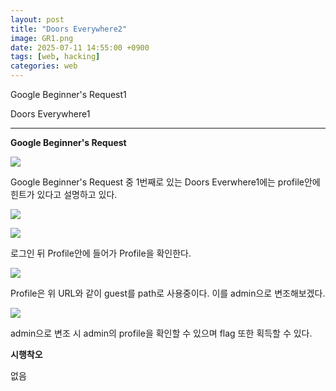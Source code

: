 ```yaml
---
layout: post
title: "Doors Everywhere2"
image: GR1.png
date: 2025-07-11 14:55:00 +0900
tags: [web, hacking]
categories: web
---
```


Google Beginner's Request1

Doors Everywhere1

***

**Google Beginner's Request**

![]({{site.baseurl}}/images/GoogleRequest/DoorsEverywhere1/1.png)

Google Beginner's Request 중 1번째로 있는
Doors Everwhere1에는
profile안에 힌트가 있다고 설명하고 있다.

![]({{site.baseurl}}/images/GoogleRequest/DoorsEverywhere1/2.png)

![]({{site.baseurl}}/images/GoogleRequest/DoorsEverywhere1/3.png)

로그인 뒤 Profile안에 들어가 Profile을 확인한다.

![]({{site.baseurl}}/images/GoogleRequest/DoorsEverywhere1/4.png)

Profile은 위 URL와 같이 guest를 path로 사용중이다.
이를 admin으로 변조해보겠다.

![]({{site.baseurl}}/images/GoogleRequest/DoorsEverywhere1/5.png)

admin으로 변조 시 admin의 profile을 확인할 수 있으며
flag 또한 획득할 수 있다.


**시행착오**

없음